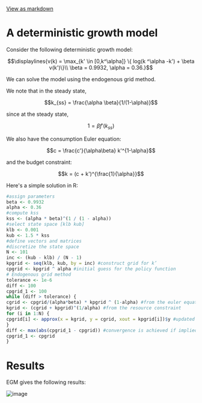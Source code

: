 <a href="https://github.com/chiangnicholas/chiangnicholas.github.io/blob/main/_posts/2024-11-19-Endogenous-Grid-Method.md">View as markdown</a>
<a id="post-top"></a>
# A deterministic growth model

Consider the following deterministic growth model:
```math
\displaylines{v(k) = \max_{k' \in [0,k^\alpha]} \{ log(k ^\alpha -k') + \beta v(k')\}\\
\beta = 0.9932, \alpha = 0.36.}
```

We can solve the model using the endogenous grid method.

We note that in the steady state, 
```math
k_{ss} = \frac{\alpha \beta}{1/(1-\alpha)}
```
since at the steady state, 
```math
1 = \beta f'(k_{ss})
```

We also have the consumption Euler equation:
```math
c = \frac{c'}{\alpha\beta} k'^{1-\alpha}
```
and the budget constraint:
```math
k = (c + k')^{\frac{1}{\alpha}}
```

Here's a simple solution in R:

```R
#assign parameters
beta <- 0.9932
alpha <- 0.36
#compute kss
kss <- (alpha * beta)^(1 / (1 - alpha))
#select state space [klb kub]
klb <- 0.001
kub <- 1.5 * kss
#define vectors and matrices
#discretize the state space
N <- 101
inc <- (kub - klb) / (N - 1)
kpgrid <- seq(klb, kub, by = inc) #construct grid for k’
cpgrid <- kpgrid ^ alpha #initial guess for the policy function
# Endogenous grid method
tolerance <- 1e-6
diff <- 100
cpgrid_1 <- 100
while (diff > tolerance) {
cgrid <- cpgrid/(alpha*beta) * kpgrid ^ (1-alpha) #from the euler equation
kgrid <- (cgrid + kpgrid)^(1/alpha) #from the resource constraint
for (i in 1:N) {
cpgrid[i] <- approx(x = kgrid, y = cgrid, xout = kpgrid[i])$y #updated function for c=h(k)
}
diff <- max(abs(cpgrid_1 - cpgrid)) #convergence is achieved if implied c’ converges
cpgrid_1 <- cpgrid
}
```

# Results
EGM gives the following results:

![image](https://github.com/user-attachments/assets/f31b57a0-9807-4c32-a034-7d14d4410a15)

